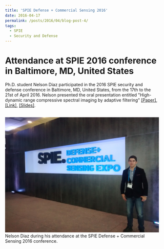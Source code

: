```yaml
---
title: 'SPIE Defense + Commercial Sensing 2016'
date: 2016-04-17
permalink: /posts/2016/04/blog-post-4/
tags:
  - SPIE
  - Security and Defense
---
```


Attendance at SPIE 2016 conference in Baltimore, MD, United States
======

Ph.D. student Nelson Diaz participated in the 2016 SPIE security and defense conference in Baltimore, MD, United States, from the 17th to the 21st of April 2016. Nelson presented the oral presentation entitled "High-dynamic range compressive spectral imaging by adaptive filtering" [[Paper]](https://nelson10.github.io/files/Conference04.pdf), [[Link]](https://www.spiedigitallibrary.org/conference-proceedings-of-spie/9860/98600A/Adaptive-uniform-grayscale-coded-aperture-design-for-high-dynamic-range/10.1117/12.2224378.short?SSO=1&tab=ArticleLinkCited), [[Slides]](https://nelson10.github.io/files/slides04.pdf).

<br/><img src='/images/SPIE2016.jpg'>
Nelson Diaz during his attendance at the SPIE Defense + Commercial Sensing 2016 conference.




